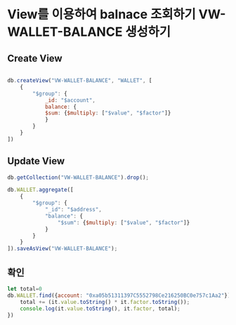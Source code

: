 # View를 이용하여 balnace 조회하기 VW-WALLET-BALANCE 생성하기

## Create View
```javascript

db.createView("VW-WALLET-BALANCE", "WALLET", [
    {
        "$group": {
            _id: "$account",
            balance: {
            $sum: {$multiply: ["$value", "$factor"]}
            }
        }
    }
])

```

## Update View
```javascript
db.getCollection("VW-WALLET-BALANCE").drop();

db.WALLET.aggregate([
    {
        "$group": {
            "_id": "$address",
            "balance": {
                "$sum": {$multiply: ["$value", "$factor"]}
            }
        }
    }
]).saveAsView("VW-WALLET-BALANCE");
```

## 확인
```javascript
let total=0
db.WALLET.find({account: "0xa05b51311397C5552798Ce216250BC0e757c1Aa2"}).forEach((it)=>{
    total += (it.value.toString() * it.factor.toString());
    console.log(it.value.toString(), it.factor, total);
})
```